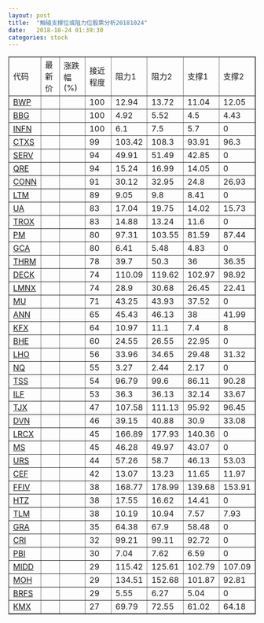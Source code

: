 ```yaml
---
layout: post
title:  "触碰支撑位或阻力位股票分析20181024"
date:   2018-10-24 01:39:30
categories: stock
---
```

<script type="text/javascript">
var stockList = []
stockList.push('gb_bwp');
stockList.push('gb_bbg');
stockList.push('gb_infn');
stockList.push('gb_ctxs');
stockList.push('gb_serv');
stockList.push('gb_qre');
stockList.push('gb_conn');
stockList.push('gb_ltm');
stockList.push('gb_ua');
stockList.push('gb_trox');
stockList.push('gb_pm');
stockList.push('gb_gca');
stockList.push('gb_thrm');
stockList.push('gb_deck');
stockList.push('gb_lmnx');
stockList.push('gb_mu');
stockList.push('gb_ann');
stockList.push('gb_kfx');
stockList.push('gb_bhe');
stockList.push('gb_lho');
stockList.push('gb_nq');
stockList.push('gb_tss');
stockList.push('gb_ilf');
stockList.push('gb_tjx');
stockList.push('gb_dvn');
stockList.push('gb_lrcx');
stockList.push('gb_ms');
stockList.push('gb_urs');
stockList.push('gb_cef');
stockList.push('gb_ffiv');
stockList.push('gb_htz');
stockList.push('gb_tlm');
stockList.push('gb_gra');
stockList.push('gb_cri');
stockList.push('gb_pbi');
stockList.push('gb_midd');
stockList.push('gb_moh');
stockList.push('gb_brfs');
stockList.push('gb_kmx');
</script>
<table border="1">
 <tr>
 <td>代码</td>
 <td>最新价</td>
 <td>涨跌幅(%)</td>
 <td>接近程度</td>
 <td>阻力1</td>
 <td>阻力2</td>
 <td>支撑1</td>
 <td>支撑2</td>
</tr>
  <tr id="bwp" class="green">
  <td><a href="http://stock.finance.sina.com.cn/usstock/quotes/BWP.html" target="_blank">BWP</a></td><td></td><td></td><td>100</td><td>12.94</td><td>13.72</td><td>11.04</td><td>12.05</td></tr>
  <tr id="bbg" class="red">
  <td><a href="http://stock.finance.sina.com.cn/usstock/quotes/BBG.html" target="_blank">BBG</a></td><td></td><td></td><td>100</td><td>4.92</td><td>5.52</td><td>4.5</td><td>4.43</td></tr>
  <tr id="infn" class="green">
  <td><a href="http://stock.finance.sina.com.cn/usstock/quotes/INFN.html" target="_blank">INFN</a></td><td></td><td></td><td>100</td><td>6.1</td><td>7.5</td><td>5.7</td><td>0</td></tr>
  <tr id="ctxs" class="red">
  <td><a href="http://stock.finance.sina.com.cn/usstock/quotes/CTXS.html" target="_blank">CTXS</a></td><td></td><td></td><td>99</td><td>103.42</td><td>108.3</td><td>93.91</td><td>96.3</td></tr>
  <tr id="serv" class="green">
  <td><a href="http://stock.finance.sina.com.cn/usstock/quotes/SERV.html" target="_blank">SERV</a></td><td></td><td></td><td>94</td><td>49.91</td><td>51.49</td><td>42.85</td><td>0</td></tr>
  <tr id="qre" class="red">
  <td><a href="http://stock.finance.sina.com.cn/usstock/quotes/QRE.html" target="_blank">QRE</a></td><td></td><td></td><td>94</td><td>15.24</td><td>16.99</td><td>14.05</td><td>0</td></tr>
  <tr id="conn" class="red">
  <td><a href="http://stock.finance.sina.com.cn/usstock/quotes/CONN.html" target="_blank">CONN</a></td><td></td><td></td><td>91</td><td>30.12</td><td>32.95</td><td>24.8</td><td>26.93</td></tr>
  <tr id="ltm" class="green">
  <td><a href="http://stock.finance.sina.com.cn/usstock/quotes/LTM.html" target="_blank">LTM</a></td><td></td><td></td><td>89</td><td>9.05</td><td>9.8</td><td>8.41</td><td>0</td></tr>
  <tr id="ua" class="red">
  <td><a href="http://stock.finance.sina.com.cn/usstock/quotes/UA.html" target="_blank">UA</a></td><td></td><td></td><td>83</td><td>17.04</td><td>19.75</td><td>14.02</td><td>15.73</td></tr>
  <tr id="trox" class="green">
  <td><a href="http://stock.finance.sina.com.cn/usstock/quotes/TROX.html" target="_blank">TROX</a></td><td></td><td></td><td>83</td><td>14.88</td><td>13.24</td><td>11.6</td><td>0</td></tr>
  <tr id="pm" class="green">
  <td><a href="http://stock.finance.sina.com.cn/usstock/quotes/PM.html" target="_blank">PM</a></td><td></td><td></td><td>80</td><td>97.31</td><td>103.55</td><td>81.59</td><td>87.44</td></tr>
  <tr id="gca" class="green">
  <td><a href="http://stock.finance.sina.com.cn/usstock/quotes/GCA.html" target="_blank">GCA</a></td><td></td><td></td><td>80</td><td>6.41</td><td>5.48</td><td>4.83</td><td>0</td></tr>
  <tr id="thrm" class="red">
  <td><a href="http://stock.finance.sina.com.cn/usstock/quotes/THRM.html" target="_blank">THRM</a></td><td></td><td></td><td>78</td><td>39.7</td><td>50.3</td><td>36</td><td>36.35</td></tr>
  <tr id="deck" class="red">
  <td><a href="http://stock.finance.sina.com.cn/usstock/quotes/DECK.html" target="_blank">DECK</a></td><td></td><td></td><td>74</td><td>110.09</td><td>119.62</td><td>102.97</td><td>98.92</td></tr>
  <tr id="lmnx" class="green">
  <td><a href="http://stock.finance.sina.com.cn/usstock/quotes/LMNX.html" target="_blank">LMNX</a></td><td></td><td></td><td>74</td><td>28.9</td><td>30.68</td><td>26.45</td><td>22.41</td></tr>
  <tr id="mu" class="green">
  <td><a href="http://stock.finance.sina.com.cn/usstock/quotes/MU.html" target="_blank">MU</a></td><td></td><td></td><td>71</td><td>43.25</td><td>43.93</td><td>37.52</td><td>0</td></tr>
  <tr id="ann" class="red">
  <td><a href="http://stock.finance.sina.com.cn/usstock/quotes/ANN.html" target="_blank">ANN</a></td><td></td><td></td><td>65</td><td>45.43</td><td>46.13</td><td>38</td><td>41.99</td></tr>
  <tr id="kfx" class="green">
  <td><a href="http://stock.finance.sina.com.cn/usstock/quotes/KFX.html" target="_blank">KFX</a></td><td></td><td></td><td>64</td><td>10.97</td><td>11.1</td><td>7.4</td><td>8</td></tr>
  <tr id="bhe" class="red">
  <td><a href="http://stock.finance.sina.com.cn/usstock/quotes/BHE.html" target="_blank">BHE</a></td><td></td><td></td><td>60</td><td>24.55</td><td>26.55</td><td>22.95</td><td>0</td></tr>
  <tr id="lho" class="green">
  <td><a href="http://stock.finance.sina.com.cn/usstock/quotes/LHO.html" target="_blank">LHO</a></td><td></td><td></td><td>56</td><td>33.96</td><td>34.65</td><td>29.48</td><td>31.32</td></tr>
  <tr id="nq" class="green">
  <td><a href="http://stock.finance.sina.com.cn/usstock/quotes/NQ.html" target="_blank">NQ</a></td><td></td><td></td><td>55</td><td>3.27</td><td>2.44</td><td>2.17</td><td>0</td></tr>
  <tr id="tss" class="green">
  <td><a href="http://stock.finance.sina.com.cn/usstock/quotes/TSS.html" target="_blank">TSS</a></td><td></td><td></td><td>54</td><td>96.79</td><td>99.6</td><td>86.11</td><td>90.28</td></tr>
  <tr id="ilf" class="green">
  <td><a href="http://stock.finance.sina.com.cn/usstock/quotes/ILF.html" target="_blank">ILF</a></td><td></td><td></td><td>53</td><td>36.3</td><td>36.13</td><td>32.14</td><td>33.67</td></tr>
  <tr id="tjx" class="red">
  <td><a href="http://stock.finance.sina.com.cn/usstock/quotes/TJX.html" target="_blank">TJX</a></td><td></td><td></td><td>47</td><td>107.58</td><td>111.13</td><td>95.92</td><td>96.45</td></tr>
  <tr id="dvn" class="green">
  <td><a href="http://stock.finance.sina.com.cn/usstock/quotes/DVN.html" target="_blank">DVN</a></td><td></td><td></td><td>46</td><td>39.15</td><td>40.88</td><td>30.9</td><td>33.08</td></tr>
  <tr id="lrcx" class="green">
  <td><a href="http://stock.finance.sina.com.cn/usstock/quotes/LRCX.html" target="_blank">LRCX</a></td><td></td><td></td><td>45</td><td>166.89</td><td>177.93</td><td>140.36</td><td>0</td></tr>
  <tr id="ms" class="green">
  <td><a href="http://stock.finance.sina.com.cn/usstock/quotes/MS.html" target="_blank">MS</a></td><td></td><td></td><td>45</td><td>46.28</td><td>49.97</td><td>43.07</td><td>0</td></tr>
  <tr id="urs" class="green">
  <td><a href="http://stock.finance.sina.com.cn/usstock/quotes/URS.html" target="_blank">URS</a></td><td></td><td></td><td>44</td><td>57.26</td><td>58.7</td><td>46.13</td><td>53.03</td></tr>
  <tr id="cef" class="green">
  <td><a href="http://stock.finance.sina.com.cn/usstock/quotes/CEF.html" target="_blank">CEF</a></td><td></td><td></td><td>42</td><td>13.07</td><td>13.23</td><td>11.65</td><td>11.97</td></tr>
  <tr id="ffiv" class="red">
  <td><a href="http://stock.finance.sina.com.cn/usstock/quotes/FFIV.html" target="_blank">FFIV</a></td><td></td><td></td><td>38</td><td>168.77</td><td>178.99</td><td>139.68</td><td>153.91</td></tr>
  <tr id="htz" class="green">
  <td><a href="http://stock.finance.sina.com.cn/usstock/quotes/HTZ.html" target="_blank">HTZ</a></td><td></td><td></td><td>38</td><td>17.55</td><td>16.62</td><td>14.41</td><td>0</td></tr>
  <tr id="tlm" class="green">
  <td><a href="http://stock.finance.sina.com.cn/usstock/quotes/TLM.html" target="_blank">TLM</a></td><td></td><td></td><td>38</td><td>10.19</td><td>10.94</td><td>7.57</td><td>7.93</td></tr>
  <tr id="gra" class="red">
  <td><a href="http://stock.finance.sina.com.cn/usstock/quotes/GRA.html" target="_blank">GRA</a></td><td></td><td></td><td>35</td><td>64.38</td><td>67.9</td><td>58.48</td><td>0</td></tr>
  <tr id="cri" class="green">
  <td><a href="http://stock.finance.sina.com.cn/usstock/quotes/CRI.html" target="_blank">CRI</a></td><td></td><td></td><td>32</td><td>99.21</td><td>99.11</td><td>92.72</td><td>0</td></tr>
  <tr id="pbi" class="red">
  <td><a href="http://stock.finance.sina.com.cn/usstock/quotes/PBI.html" target="_blank">PBI</a></td><td></td><td></td><td>30</td><td>7.04</td><td>7.62</td><td>6.59</td><td>0</td></tr>
  <tr id="midd" class="red">
  <td><a href="http://stock.finance.sina.com.cn/usstock/quotes/MIDD.html" target="_blank">MIDD</a></td><td></td><td></td><td>29</td><td>115.42</td><td>125.61</td><td>102.79</td><td>107.09</td></tr>
  <tr id="moh" class="red">
  <td><a href="http://stock.finance.sina.com.cn/usstock/quotes/MOH.html" target="_blank">MOH</a></td><td></td><td></td><td>29</td><td>134.51</td><td>152.68</td><td>101.87</td><td>92.81</td></tr>
  <tr id="brfs" class="green">
  <td><a href="http://stock.finance.sina.com.cn/usstock/quotes/BRFS.html" target="_blank">BRFS</a></td><td></td><td></td><td>29</td><td>5.55</td><td>6.27</td><td>5.04</td><td>0</td></tr>
  <tr id="kmx" class="red">
  <td><a href="http://stock.finance.sina.com.cn/usstock/quotes/KMX.html" target="_blank">KMX</a></td><td></td><td></td><td>27</td><td>69.79</td><td>72.55</td><td>61.02</td><td>64.18</td></tr>
</table>
